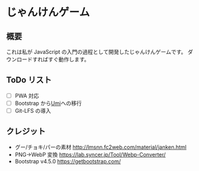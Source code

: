 # じゃんけんゲーム

## 概要

これは私が JavaScript の入門の過程として開発したじゃんけんゲームです。
ダウンロードすればすぐ動作します。

## ToDo リスト

- [ ] PWA 対応
- [ ] Bootstrap から[Umi](https://ysakasin.github.io/Umi/)への移行
- [ ] Git-LFS の導入

## クレジット

- グー/チョキ/パーの素材 <http://lmsnn.fc2web.com/material/janken.html>
- PNG->WebP 変換 <https://lab.syncer.jp/Tool/Webp-Converter/>
- Bootstrap v4.5.0 <https://getbootstrap.com/>
